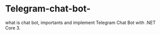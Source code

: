 # Telegram-chat-bot-
what is chat bot, importants and implement Telegram Chat Bot with .NET Core 3.
